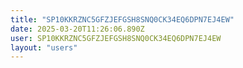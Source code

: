 ```yaml
---
title: "SP10KKRZNC5GFZJEFGSH8SNQ0CK34EQ6DPN7EJ4EW"
date: 2025-03-20T11:26:06.890Z
user: SP10KKRZNC5GFZJEFGSH8SNQ0CK34EQ6DPN7EJ4EW
layout: "users"
---
```

    